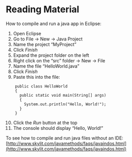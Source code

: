 # Reading Material
How to compile and run a java app in Eclipse:

1. Open Eclipse
2. Go to File → New → Java Project
3. Name the project “MyProject”
4. Click *Finish*
5. Expand the project folder on the left 
6. Right click on the “src” folder → New → File
7. Name the file “HelloWorld.java”
8. Click *Finish*
9. Paste this into the file: 
```
    public class HelloWorld
    {
      public static void main(String[] args)
      {
        System.out.println("Hello, World!");
      }
    }
```
10. Click the *Run* button at the top
11. The console should display “Hello, World!”

To see how to compile and run java files without an IDE: [http://www.skylit.com/javamethods/faqs/javaindos.html](http://www.skylit.com/javamethods/faqs/javaindos.html)

